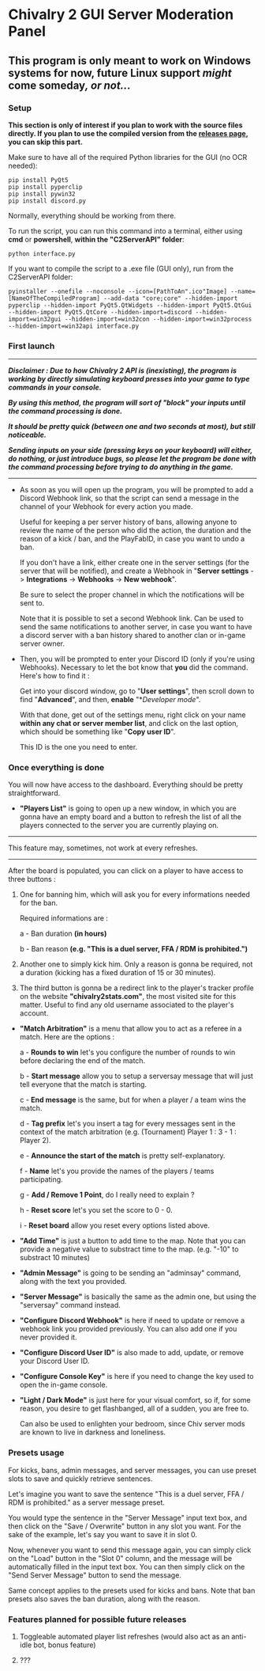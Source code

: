 # Chivalry 2 GUI Server Moderation Panel

## **This program is only meant to work on Windows systems for now, future Linux support _might_ come someday**_, or not..._

### Setup

**This section is only of interest if you plan to work with the source files directly. If you plan to use the compiled version from the [releases page](https://github.com/Lionkjgame1219/ModerationOVALOGICIEL/releases), you can skip this part.**

Make sure to have all of the required Python libraries for the GUI (no OCR needed):
```
pip install PyQt5
pip install pyperclip
pip install pywin32
pip install discord.py
```

Normally, everything should be working from there.

To run the script, you can run this command into a terminal, either using **cmd** or **powershell**, **within the "C2ServerAPI" folder**:
```
python interface.py
```

If you want to compile the script to a .exe file (GUI only), run from the C2ServerAPI folder:
```
pyinstaller --onefile --noconsole --icon=[PathToAn".ico"Image] --name=[NameOfTheCompiledProgram] --add-data "core;core" --hidden-import pyperclip --hidden-import PyQt5.QtWidgets --hidden-import PyQt5.QtGui --hidden-import PyQt5.QtCore --hidden-import=discord --hidden-import=win32gui --hidden-import=win32con --hidden-import=win32process --hidden-import=win32api interface.py
```

### First launch

------------------------------------------------------------------------------------------------------------------------------------------------------------------------------------------------

***Disclaimer : Due to how Chivalry 2 API is *(inexisting)*, the program is working by directly simulating keyboard presses into your game to type commands in your console.***

***By using this method, the program will sort of "block" your inputs until the command processing is done.***

***It should be pretty quick (between one and two seconds at most), but still noticeable.***

***Sending inputs on your side (pressing keys on your keyboard) will either, do nothing, or just introduce bugs, so please let the program be done with the command processing before trying to do anything in the game.***

------------------------------------------------------------------------------------------------------------------------------------------------------------------------------------------------

- As soon as you will open up the program, you will be prompted to add a Discord Webhook link, so that the script can send a message in the channel of your Webhook for every action you made.

  Useful for keeping a per server history of bans, allowing anyone to review the name of the person who did the action, the duration and the reason of a kick / ban, and the PlayFabID, in case you want to undo a ban.

  If you don't have a link, either create one in the server settings (for the server that will be notified), and create a Webhook in "**Server settings** -> **Integrations** -> **Webhooks** -> **New webhook**".

  Be sure to select the proper channel in which the notifications will be sent to.

  Note that it is possible to set a second Webhook link. Can be used to send the same notifications to another server, in case you want to have a discord server with a ban history shared to another clan or in-game server owner.

- Then, you will be prompted to enter your Discord ID (only if you're using Webhooks). Necessary to let the bot know that **you** did the command. Here's how to find it :

  Get into your discord window, go to "**User settings**", then scroll down to find "**Advanced**", and then, **enable** "**Developer mode*".

  With that done, get out of the settings menu, right click on your name **within any chat or server member list**, and click on the last option, which should be something like "**Copy user ID**".

  This ID is the one you need to enter.

### Once everything is done

You will now have access to the dashboard. Everything should be pretty straightforward.

- **"Players List"** is going to open up a new window, in which you are gonna have an empty board and a button to refresh the list of all the players connected to the server you are currently playing on.

------------------------------------------------------------------------------------------------------------------------------------------------------------------------------------------------

   This feature may, sometimes, not work at every refreshes.
   
------------------------------------------------------------------------------------------------------------------------------------------------------------------------------------------------

  After the board is populated, you can click on a player to have access to three buttons :

   1. One for banning him, which will ask you for every informations needed for the ban.

      Required informations are :

         a - Ban duration **(in hours)**

         b - Ban reason **(e.g. "This is a duel server, FFA / RDM is prohibited.")**

   2. Another one to simply kick him. Only a reason is gonna be required, not a duration (kicking has a fixed duration of 15 or 30 minutes).

   3. The third button is gonna be a redirect link to the player's tracker profile on the website **"chivalry2stats.com"**, the most visited site for this matter. Useful to find any old username associated to the player's account.

- **"Match Arbitration"** is a menu that allow you to act as a referee in a match. Here are the options : 

  a - **Rounds to win** let's you configure the number of rounds to win before declaring the end of the match.

  b - **Start message** allow you to setup a serversay message that will just tell everyone that the match is starting.
 
  c - **End message** is the same, but for when a player / a team wins the match.
 
  d - **Tag prefix** let's you insert a tag for every messages sent in the context of the match arbitration (e.g. (Tournament) Player 1 : 3 - 1 : Player 2).
 
  e - **Announce the start of the match** is pretty self-explanatory.
 
  f - **Name** let's you provide the names of the players / teams participating.
 
  g - **Add / Remove 1 Point**, do I really need to explain ?
 
  h - **Reset score** let's you set the score to 0 - 0.
 
  i - **Reset board** allow you reset every options listed above.

- **"Add Time"** is just a button to add time to the map. Note that you can provide a negative value to substract time to the map.
(e.g. "-10" to substract 10 minutes)

- **"Admin Message"** is going to be sending an "adminsay" command, along with the text you provided.

- **"Server Message"** is basically the same as the admin one, but using the "serversay" command instead.

- **"Configure Discord Webhook"** is here if need to update or remove a webhook link you provided previously. You can also add one if you never provided it.

- **"Configure Discord User ID"** is also made to add, update, or remove your Discord User ID.

- **"Configure Console Key"** is here if you need to change the key used to open the in-game console.

- **"Light / Dark Mode"** is just here for your visual comfort, so if, for some reason, you desire to get flashbanged, all of a sudden, you are free to.

   Can also be used to enlighten your bedroom, since Chiv server mods are known to live in darkness and loneliness.

### Presets usage

For kicks, bans, admin messages, and server messages, you can use preset slots to save and quickly retrieve sentences.

Let's imagine you want to save the sentence "This is a duel server, FFA / RDM is prohibited." as a server message preset.

You would type the sentence in the "Server Message" input text box, and then click on the "Save / Overwrite" button in any slot you want. For the sake of the example, let's say you want to save it in slot 0.

Now, whenever you want to send this message again, you can simply click on the "Load" button in the "Slot 0" column, and the message will be automatically filled in the input text box. You can then simply click on the "Send Server Message" button to send the message.

Same concept applies to the presets used for kicks and bans. Note that ban presets also saves the ban duration, along with the reason.

### Features planned for possible future releases

1. Toggleable automated player list refreshes (would also act as an anti-idle bot, bonus feature)

2. ???
